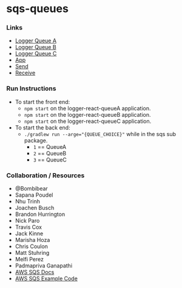# sqs-queues

<!-- Received assistance on building readme by Nick Paro -->

### Links

- [Logger Queue A](./logger-react-q1/src/app.js)
- [Logger Queue B](./logger-react-q2/src/app.js)
- [Logger Queue C](./logger-react-q3/src/app.js)
- [App](./sqsQueueMessage/src/main/java/sqsQueueMessage/App.java)
- [Send](./sqsQueueMessage/src/main/java/sqsQueueMessage/Send.java)
- [Receive](./sqsQueueMessage/src/main/java/sqsQueueMessage/Receive.java)

### Run Instructions

- To start the front end:
  - `npm start` on the logger-react-queueA application.
  - `npm start` on the logger-react-queueB application.
  - `npm start` on the logger-react-queueC application.
- To start the back end:
  - `./gradlew run --arge="{QUEUE_CHOICE}"` while in the sqs sub package.
    - `1` == QueueA
    - `2` == QueueB
    - `3` == QueueC

### Collaboration / Resources

- @Bombibear
- Sapana Poudel
- Nhu Trinh
- Joachen Busch
- Brandon Hurrington
- Nick Paro
- Travis Cox
- Jack Kinne
- Marisha Hoza
- Chris Coulon
- Matt Stuhring
- Melfi Perez
- Padmapriva Ganapathi
- [AWS SQS Docs](https://docs.aws.amazon.com/sdk-for-java/v1/developer-guide/examples-sqs-message-queues.html)
- [AWS SQS Example Code](https://github.com/awsdocs/aws-doc-sdk-examples/blob/master/java/example_code/sqs/src/main/java/aws/example/sqs/UsingQueues.java)
